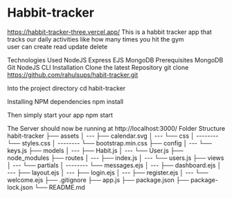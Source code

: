 # Habbit-tracker <br>
https://habbit-tracker-three.vercel.app/
This is a habbit tracker app that tracks our daily activities like how many times you hit the gym
<br>
user can create read update delete 

Technologies Used
NodeJS
Express
EJS
MongoDB
Prerequisites
MongoDB
Git
NodeJS
CLI
Installation
Clone the latest Repository
git clone https://github.com/rahulsups/habit-tracker.git

Into the project directory
cd habit-tracker

Installing NPM dependencies
npm install

Then simply start your app
npm start

The Server should now be running at http://localhost:3000/
Folder Structure
habit-tracker
├── assets
│ --- ├── calendar.svg
│ --- └── css
│ -------- └── styles.css
│ -------- └── bootstrap.min.css
├── config
│ --- └── keys.js
├── models
│ --- ├── Habit.js
│ --- └── User.js
├── node_modules
├── routes
│ --- ├── index.js
│ --- └── users.js
├── views
│ --- └── partials
│ -------- └── messages.ejs
│ --- ├── dashboard.ejs
│ --- ├── layout.ejs
│ --- ├── login.ejs
│ --- ├── register.ejs
│ --- └── welcome.ejs
├── .gitignore
├── app.js
├── package.json
├── package-lock.json
└── README.md
